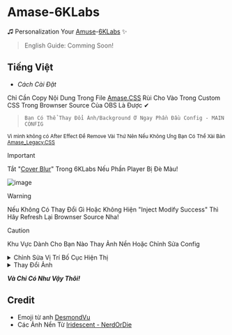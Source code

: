 # Amase-6KLabs
♫ Personalization Your [Amuse](https://6klabs.com/amuse)-[6KLabs](https://6klabs.com/)  ✨

> English Guide: Comming Soon!

## Tiếng Việt
* *Cách Cài Đặt*

Chỉ Cần Copy Nội Dung Trong File [Amase.CSS](https://github.com/AppleSang/Amase-6KLabs/blob/main/Amase.CSS) Rùi Cho Vào Trong Custom CSS Trong Brownser Source Của OBS Là Được ✔
>     Bạn Có Thể Thay Đổi Ảnh/Background Ở Ngay Phần Đầu Config - MAIN CONFIG
<sup> Vì mình không có After Effect Để Remove Vài Thứ Nên Nếu Không Ưng Bạn Có Thể Xài Bản [Amase_Legacy.CSS](https://github.com/AppleSang/Amase-6KLabs/blob/main/Amase_Legacy.CSS)</sup>
> [!IMPORTANT]
> Tắt "[Cover Blur](https://6klabs.com/dashboard/widgets/amuse)" Trong 6KLabs Nếu Phần Player Bị Đè Màu!
> 
> ![image](https://github.com/user-attachments/assets/5a0cb08d-ce8a-459e-9d76-ef0aaa22ee46)


> [!WARNING]
> Nếu Không Có Thay Đổi Gì Hoặc Không Hiện "Inject Modify Success" Thì Hãy Refresh Lại Brownser Source Nha!

> [!CAUTION]
> Khu Vực Dành Cho Bạn Nào Thay Ảnh Nền Hoặc Chỉnh Sửa Config
> <details>
>  <summary>Chỉnh Sửa Vị Trí Bố Cục Hiện Thị</summary>
>  
> Do Mình Code Để Hỗ Trợ Tốt Nhất Những Cái Mặc Định Nên Có Thể Gây Lỗi Khi Custom.
> Nếu Bạn Muốn Thay Background Hãy Tìm Đoạn Code.... 
>  
>  ```
>  --Code-1: left bottom/cover no-repeat;
>  ```
> Và Sửa Thành Dưới Đây Để Hiện Thị Ở Chính Giữa File....
>  ```
>  --Code-1: center center/cover no-repeat;
>  ```
> </details>
> <details>
>  <summary>Thay Đổi Ảnh</summary>
>  
> Bạn Chỉ Có Thể Thay Đổi Thành Dạng PNG, GIF, WebP,...  
> Các Dạng MP4, WebM,... Sẽ Không Được Chấp Nhận  
> Bạn Có Thể Up Ảnh/GIF Lên Github/Discord Để Thay Vào!
>  
> </details>


***Và Chỉ Có Như Vậy Thôi!***




## Credit
- Emoji từ anh [DesmondVu](https://www.twitch.tv/desmondvu)
- Các Ảnh Nền Từ [Iridescent - NerdOrDie](https://nerdordie.com/product/iridescent-stream-pack)
